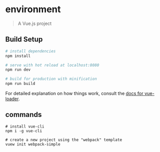 # environment

> A Vue.js project

## Build Setup

``` bash
# install dependencies
npm install

# serve with hot reload at localhost:8080
npm run dev

# build for production with minification
npm run build
```

For detailed explanation on how things work, consult the [docs for vue-loader](http://vuejs.github.io/vue-loader).


## commands
``` 
# install vue-cli
npm i -g vue-cli

# create a new project using the "webpack" template
vuew init webpack-simple
```
